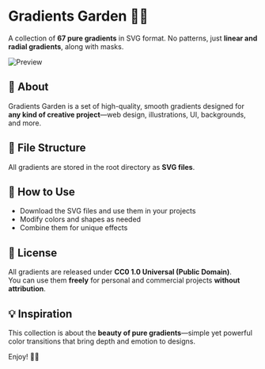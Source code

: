 # Gradients Garden 🌿🎨  

A collection of **67 pure gradients** in SVG format. No patterns, just **linear and radial gradients**, along with masks.  

![Preview](1234123.jpg)  

## 🔹 About  

Gradients Garden is a set of high-quality, smooth gradients designed for **any kind of creative project**—web design, illustrations, UI, backgrounds, and more.  

## 📂 File Structure  

All gradients are stored in the root directory as **SVG files**.  

## 🎨 How to Use  

- Download the SVG files and use them in your projects  
- Modify colors and shapes as needed  
- Combine them for unique effects  

## 📜 License  

All gradients are released under **CC0 1.0 Universal (Public Domain)**.  
You can use them **freely** for personal and commercial projects **without attribution**.  

## 💡 Inspiration  

This collection is about the **beauty of pure gradients**—simple yet powerful color transitions that bring depth and emotion to designs.  

Enjoy! 🚀✨  
